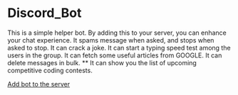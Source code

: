 # Discord_Bot
This is a simple helper bot. By adding this to your server, you can enhance your chat experience.
It spams message when asked, and stops when asked to stop.
It can crack a joke.
It can start a typing speed test among the users in the group.
It can fetch some useful articles from GOOGLE.
It can delete messages in bulk.
** It can show you the list of upcoming competitive coding contests. 

[Add bot to the server](#https://discord.com/api/oauth2/authorize?client_id=812696302055850075&permissions=0&scope=bot)
